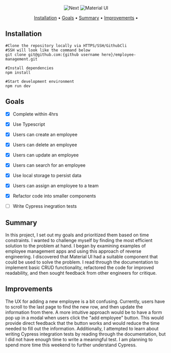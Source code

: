 <div align="center">

![Next](https://img.shields.io/badge/-Next.js-000?&logo=next.js&style=for-the-badge)
![Material UI](https://img.shields.io/badge/Material--UI-0081CB?style=for-the-badge&logo=material-ui&logoColor=white)

</div>

<p align="center">
  <a href="#installation">Installation</a> •
  <a href="#goals">Goals</a> •
  <a href="#summary">Summary</a> •
  <a href="#improvements">Improvements</a> •
</p>

## Installation

```shell
#Clone the repository locally via HTTPS/SSH/GithubCli
#SSH will look like the command below
git clone git@github.com:{github username here}/employee-management.git
```

```shell
#Install dependencies
npm install
```

```shell
#Start development environment
npm run dev
```

## Goals

- [x] Complete within 4hrs

- [x] Use Typescript

- [x] Users can create an employee

- [x] Users can delete an employee

- [x] Users can update an employee

- [x] Users can search for an employee

- [x] Use local storage to persist data

- [x] Users can assign an employee to a team

- [x] Refactor code into smaller components

- [ ] Write Cypress inegration tests

## Summary

In this project, I set out my goals and prioritized them based on time constraints. I wanted to challenge myself by finding the most efficient solution to the problem at hand. I began by examining examples of employee management apps and using this approach of reverse engineering. I discovered that Material UI had a suitable component that could be used to solve the problem. I read through the documentation to implement basic CRUD functionality, refactored the code for improved readability, and then sought feedback from other engineers for critique.

## Improvements

The UX for adding a new employee is a bit confusing. Currently, users have to scroll to the last page to find the new row, and then update the information from there. A more intuitive approach would be to have a form pop up in a modal when users click the "add employee" button. This would provide direct feedback that the button works and would reduce the time needed to fill out the information. Additionally, I attempted to learn about writing Cypress integration tests by reading through the documentation, but I did not have enough time to write a meaningful test. I am planning to spend more time this weekend to further understand Cypress.